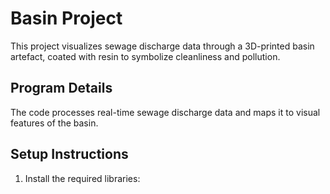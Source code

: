 # Basin Project

This project visualizes sewage discharge data through a 3D-printed basin artefact, coated with resin to symbolize cleanliness and pollution.

## Program Details
The code processes real-time sewage discharge data and maps it to visual features of the basin.

## Setup Instructions
1. Install the required libraries:

